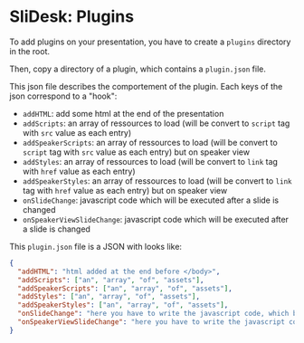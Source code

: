 # SliDesk: Plugins

To add plugins on your presentation, you have to create a `plugins` directory in the root.

Then, copy a directory of a plugin, which contains a `plugin.json` file.

This json file describes the comportement of the plugin. Each keys of the json correspond to a "hook":

- `addHTML`: add some html at the end of the presentation
- `addScripts`: an array of ressources to load (will be convert to `script` tag with `src` value as each entry)
- `addSpeakerScripts`: an array of ressources to load (will be convert to `script` tag with `src` value as each entry) but on speaker view
- `addStyles`: an array of ressources to load (will be convert to `link` tag with `href` value as each entry)
- `addSpeakerStyles`: an array of ressources to load (will be convert to `link` tag with `href` value as each entry) but on speaker view
- `onSlideChange`: javascript code which will be executed after a slide is changed
- `onSpeakerViewSlideChange`: javascript code which will be executed after a slide is changed

This `plugin.json` file is a JSON with looks like:

```json
{
  "addHTML": "html added at the end before </body>",
  "addScripts": ["an", "array", "of", "assets"],
  "addSpeakerScripts": ["an", "array", "of", "assets"],
  "addStyles": ["an", "array", "of", "assets"],
  "addSpeakerStyles": ["an", "array", "of", "assets"],
  "onSlideChange": "here you have to write the javascript code, which be copied into the <script> in the presentation",
  "onSpeakerViewSlideChange": "here you have to write the javascript code, which be copied into the <script> in the presentation"
}
```
